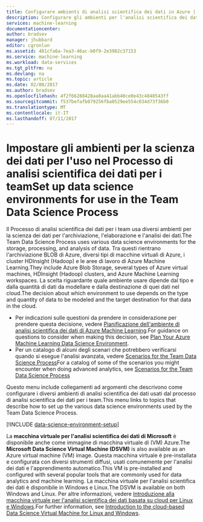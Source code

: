```yaml
---
title: Configurare ambienti di analisi scientifica dei dati in Azure | Documentazione Microsoft
description: Configurare gli ambienti per l'analisi scientifica dei dati in Azure da usare nel processo di analisi scientifica dei dati eseguito dai team.
services: machine-learning
documentationcenter: 
author: bradsev
manager: jhubbard
editor: cgronlun
ms.assetid: 481cfa6a-7ea3-46ac-b0f9-2e3982c37153
ms.service: machine-learning
ms.workload: data-services
ms.tgt_pltfrm: na
ms.devlang: na
ms.topic: article
ms.date: 02/08/2017
ms.author: bradsev
ms.openlocfilehash: 4f2f66288428aa0aa41abb40ce0e43c4848543ff
ms.sourcegitcommit: f537befafb079256fba0529ee554c034d73f36b0
ms.translationtype: MT
ms.contentlocale: it-IT
ms.lasthandoff: 07/11/2017
---
```

# <a name="set-up-data-science-environments-for-use-in-the-team-data-science-process"></a><span data-ttu-id="ab19d-103">Impostare gli ambienti per la scienza dei dati per l'uso nel Processo di analisi scientifica dei dati per i team</span><span class="sxs-lookup"><span data-stu-id="ab19d-103">Set up data science environments for use in the Team Data Science Process</span></span>
<span data-ttu-id="ab19d-104">Il Processo di analisi scientifica dei dati per i team usa diversi ambienti per la scienza dei dati per l'archiviazione, l'elaborazione e l'analisi dei dati.</span><span class="sxs-lookup"><span data-stu-id="ab19d-104">The Team Data Science Process uses various data science environments for the storage, processing, and analysis of data.</span></span> <span data-ttu-id="ab19d-105">Tra questi rientrano l'archiviazione BLOB di Azure, diversi tipi di macchine virtuali di Azure, i cluster HDInsight (Hadoop) e le aree di lavoro di Azure Machine Learning.</span><span class="sxs-lookup"><span data-stu-id="ab19d-105">They include Azure Blob Storage, several types of Azure virtual machines, HDInsight (Hadoop) clusters, and Azure Machine Learning workspaces.</span></span> <span data-ttu-id="ab19d-106">La scelta riguardante quale ambiente usare dipende dal tipo e dalla quantità di dati da modellare e dalla destinazione di quei dati nel cloud.</span><span class="sxs-lookup"><span data-stu-id="ab19d-106">The decision about which environment to use depends on the type and quantity of data to be modeled and the target destination for that data in the cloud.</span></span> 

* <span data-ttu-id="ab19d-107">Per indicazioni sulle questioni da prendere in considerazione per prendere questa decisione, vedere [Pianificazione dell'ambiente di analisi scientifica dei dati di Azure Machine Learning](machine-learning-data-science-plan-your-environment.md).</span><span class="sxs-lookup"><span data-stu-id="ab19d-107">For guidance on questions to consider when making this decision, see [Plan Your Azure Machine Learning Data Science Environment](machine-learning-data-science-plan-your-environment.md).</span></span> 
* <span data-ttu-id="ab19d-108">Per un catalogo di alcuni degli scenari che potrebbero verificarsi quando si esegue l'analisi avanzata, vedere [Scenarios for the Team Data Science Process](machine-learning-data-science-plan-sample-scenarios.md)</span><span class="sxs-lookup"><span data-stu-id="ab19d-108">For a catalog of some of the scenarios you might encounter when doing advanced analytics, see [Scenarios for the Team Data Science Process](machine-learning-data-science-plan-sample-scenarios.md)</span></span>

<span data-ttu-id="ab19d-109">Questo menu include collegamenti ad argomenti che descrivono come configurare i diversi ambienti di analisi scientifica dei dati usati dal processo di analisi scientifica dei dati per i team.</span><span class="sxs-lookup"><span data-stu-id="ab19d-109">This menu links to topics that describe how to set up the various data science environments used by the Team Data Science Process.</span></span>

[!INCLUDE [data-science-environment-setup](../../includes/cap-setup-environments.md)]

<span data-ttu-id="ab19d-110">La **macchina virtuale per l'analisi scientifica dei dati di Microsoft** è disponibile anche come immagine di macchina virtuale di (VM) Azure.</span><span class="sxs-lookup"><span data-stu-id="ab19d-110">The **Microsoft Data Science Virtual Machine (DSVM)** is also available as an Azure virtual machine (VM) image.</span></span> <span data-ttu-id="ab19d-111">Questa macchina virtuale è pre-installata e configurata con diversi strumenti diffusi, usati comunemente per l'analisi dei dati e l'apprendimento automatico.</span><span class="sxs-lookup"><span data-stu-id="ab19d-111">This VM is pre-installed and configured with several popular tools that are commonly used for data analytics and machine learning.</span></span> <span data-ttu-id="ab19d-112">La macchina virtuale per l'analisi scientifica dei dati è disponibile in Windows e Linux.</span><span class="sxs-lookup"><span data-stu-id="ab19d-112">The DSVM is available on both Windows and Linux.</span></span> <span data-ttu-id="ab19d-113">Per altre informazioni, vedere [Introduzione alla macchina virtuale per l'analisi scientifica dei dati basata su cloud per Linux e Windows](machine-learning-data-science-virtual-machine-overview.md).</span><span class="sxs-lookup"><span data-stu-id="ab19d-113">For further information, see [Introduction to the cloud-based Data Science Virtual Machine for Linux and Windows](machine-learning-data-science-virtual-machine-overview.md).</span></span>

